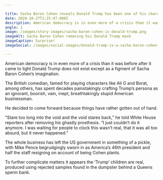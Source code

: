 ```yaml
---

title: Sacha Baron Cohen reveals Donald Trump has been one of his characters all along
date: 2020-10-27T1:25:47.000Z
description: American democracy is in even more of a crisis than it was before after it came to light Donald Trump does not exist except as a figment of Sacha Baron Cohen’s imagination.
angle: 1
image: /images/story-images/sacha-baron-cohen-is-donald-trump.png
imageAlt: Sacha Baron Cohen removing his Donald Trump mask
imageCaption: Surprise!
imageSocial: /images/social-images/donald-trump-is-a-sacha-baron-cohen-character.png

---
```


American democracy is in even more of a crisis than it was before after it came to light Donald Trump does not exist except as a figment of Sacha Baron Cohen’s imagination.

The British comedian, famed for playing characters like Ali G and Borat, among others, has spent decades painstakingly crafting Trump’s persona as an ignorant, boorish, vain, inept, breathtakingly stupid American businessman.

He decided to come forward because things have rather gotten out of hand.

“Stare too long into the void and the void stares back,” he told White House reporters after removing his ghastly prosthesis. “I just couldn’t do it anymore. I was waiting for people to clock this wasn’t real, that it was all too absurd, but it never happened.”

The whole business has left the US government in something of a pickle, with Mike Pence begrudgingly sworn in as America’s 46th president and half the staff resigning on account of being Cohen plants.

To further complicate matters it appears the ‘Trump’ children are real, produced using rejected samples found in the dumpster behind a Queens sperm bank.
